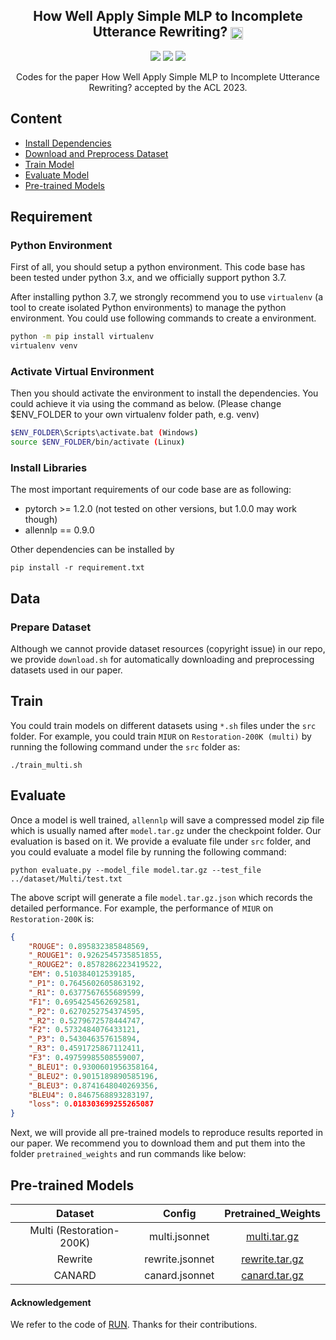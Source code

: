 <h2 align="center">
 How Well Apply Simple MLP to Incomplete Utterance Rewriting?  <img src="https://pytorch.org/assets/images/logo-dark.svg" height = "20" align=center />
</h2>

<p align="center">
  <img src="https://img.shields.io/badge/ACL-2023-brightgreen">
  <a href = '' target='_blank'><img src="http://img.shields.io/badge/Paper-PDF-red.svg"></a>
  <img src="https://img.shields.io/badge/License-Apache%202.0-blue.svg">
</p>


<p align="center">
Codes for the paper How Well Apply Simple MLP to Incomplete Utterance Rewriting?  accepted by the ACL 2023.
</p>




## Content

- [Install Dependencies](#requirement)
- [Download and Preprocess Dataset](#data)
- [Train Model](#train)
- [Evaluate Model](#evaluate)
- [Pre-trained Models](#pre-trained-models)


## Requirement

### Python Environment

First of all, you should setup a python environment. This code base has been tested under python 3.x, and we officially support python 3.7.

After installing python 3.7, we strongly recommend you to use `virtualenv` (a tool to create isolated Python environments) to manage the python environment. You could use following commands to create a environment.

```bash
python -m pip install virtualenv
virtualenv venv
```

### Activate Virtual Environment
Then you should activate the environment to install the dependencies. You could achieve it via using the command as below. (Please change $ENV_FOLDER to your own virtualenv folder path, e.g. venv)

```bash
$ENV_FOLDER\Scripts\activate.bat (Windows)
source $ENV_FOLDER/bin/activate (Linux)
```

### Install Libraries

The most important requirements of our code base are as following:
- pytorch >= 1.2.0 (not tested on other versions, but 1.0.0 may work though)
- allennlp == 0.9.0

Other dependencies can be installed by

```console
pip install -r requirement.txt
```

## Data

### Prepare Dataset

Although we cannot provide dataset resources (copyright issue) in our repo, we provide `download.sh` for automatically downloading and preprocessing datasets used in our paper.




## Train

You could train models on different datasets using `*.sh` files under the `src` folder.  For example, you could train `MIUR` on `Restoration-200K (multi)` by running the following command under the `src` folder as:

```console
./train_multi.sh
```




## Evaluate

Once a model is well trained, `allennlp` will save a compressed model zip file which is usually named after `model.tar.gz` under the checkpoint folder. Our evaluation is based on it. We provide a evaluate file under `src` folder, and you could evaluate a model file by running the following command:

```concolse
python evaluate.py --model_file model.tar.gz --test_file ../dataset/Multi/test.txt
```

The above script will generate a file `model.tar.gz.json` which records the detailed performance. For example, the performance of `MIUR` on `Restoration-200K` is:
```json
{
    "ROUGE": 0.895832385848569,
    "_ROUGE1": 0.9262545735851855,
    "_ROUGE2": 0.8578286223419522,
    "EM": 0.510384012539185,
    "_P1": 0.7645602605863192,
    "_R1": 0.6377567655689599,
    "F1": 0.6954254562692581,
    "_P2": 0.6270252754374595,
    "_R2": 0.5279672578444747,
    "F2": 0.5732484076433121,
    "_P3": 0.543046357615894,
    "_R3": 0.4591725867112411,
    "F3": 0.49759985508559007,
    "_BLEU1": 0.9300601956358164,
    "_BLEU2": 0.9015189890585196,
    "_BLEU3": 0.8741648040269356,
    "BLEU4": 0.8467568893283197,
    "loss": 0.018303699255265087
}
```
Next, we will provide all pre-trained models to reproduce results reported in our paper. We recommend you to download them and put them into the folder `pretrained_weights` and run commands like below:

## Pre-trained Models


| Dataset | Config | Pretrained_Weights |
| :---: | :---: | :---: |
| Multi (Restoration-200K) | multi.jsonnet | [multi.tar.gz](https://drive.google.com/file/d/1uRrbpqOw1Nga1maSnX0gWF1kSp0ncB48/view?usp=share_link) |
| Rewrite | rewrite.jsonnet | [rewrite.tar.gz](https://drive.google.com/file/d/1zxUzAeZcktGprjl2mcg00GPx-jEGWpN-/view?usp=share_link)|
| CANARD | canard.jsonnet | [canard.tar.gz](https://drive.google.com/file/d/14ZDIUkZi8UqoIvtv6lJJMJvQQ_eJrYPp/view?usp=share_link) |



#### Acknowledgement

We refer to the code of [RUN](https://github.com/microsoft/ContextualSP/tree/master/incomplete_utterance_rewriting). Thanks for their contributions.